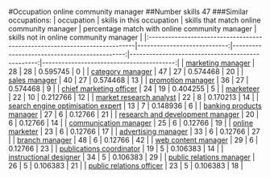 #Occupation online community manager
##Number skills 47
###Similar occupations:
| occupation                                                                |   skills in this occupation |   skills that match online community manager |   percentage match with online community manager |   skills not in online community manager |
|:--------------------------------------------------------------------------|----------------------------:|---------------------------------------------:|-------------------------------------------------:|-----------------------------------------:|
| [marketing manager](marketing_manager.md)                                 |                          28 |                                           28 |                                         0.595745 |                                        0 |
| [category manager](category_manager.md)                                   |                          47 |                                           27 |                                         0.574468 |                                       20 |
| [sales manager](sales_manager.md)                                         |                          40 |                                           27 |                                         0.574468 |                                       13 |
| [promotion manager](promotion_manager.md)                                 |                          36 |                                           27 |                                         0.574468 |                                        9 |
| [chief marketing officer](chief_marketing_officer.md)                     |                          24 |                                           19 |                                         0.404255 |                                        5 |
| [marketeer](marketeer.md)                                                 |                          22 |                                           10 |                                         0.212766 |                                       12 |
| [market research analyst](market_research_analyst.md)                     |                          22 |                                            8 |                                         0.170213 |                                       14 |
| [search engine optimisation expert](search_engine_optimisation_expert.md) |                          13 |                                            7 |                                         0.148936 |                                        6 |
| [banking products manager](banking_products_manager.md)                   |                          27 |                                            6 |                                         0.12766  |                                       21 |
| [research and development manager](research_and_development_manager.md)   |                          20 |                                            6 |                                         0.12766  |                                       14 |
| [communication manager](communication_manager.md)                         |                          25 |                                            6 |                                         0.12766  |                                       19 |
| [online marketer](online_marketer.md)                                     |                          23 |                                            6 |                                         0.12766  |                                       17 |
| [advertising manager](advertising_manager.md)                             |                          33 |                                            6 |                                         0.12766  |                                       27 |
| [branch manager](branch_manager.md)                                       |                          48 |                                            6 |                                         0.12766  |                                       42 |
| [web content manager](web_content_manager.md)                             |                          29 |                                            6 |                                         0.12766  |                                       23 |
| [publications coordinator](publications_coordinator.md)                   |                          19 |                                            5 |                                         0.106383 |                                       14 |
| [instructional designer](instructional_designer.md)                       |                          34 |                                            5 |                                         0.106383 |                                       29 |
| [public relations manager](public_relations_manager.md)                   |                          26 |                                            5 |                                         0.106383 |                                       21 |
| [public relations officer](public_relations_officer.md)                   |                          23 |                                            5 |                                         0.106383 |                                       18 |
